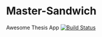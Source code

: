 # Master-Sandwich
Awesome Thesis App
[![Build Status](https://travis-ci.org/Master-Sandwich/Master-Sandwich.svg?branch=master)](https://travis-ci.org/Master-Sandwich/Master-Sandwich)
